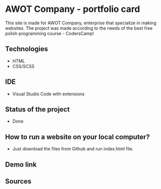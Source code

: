 # AWOT Company - portfolio card 

This site is made for AWOT Company, enterprise that specialize in making websites. The project was made according to the needs of the best
free polish programming course - CodersCamp!

## Technologies
- HTML
- CSS/SCSS

## IDE
- Visual Studio Code with extensions

## Status of the project
- Done

## How to run a website on your local computer?
- Just download the files from Github and run index.html file.

## Demo link

## Sources
